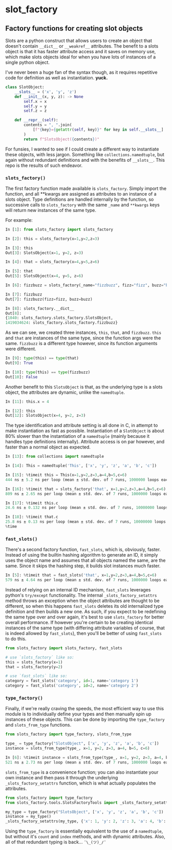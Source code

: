 slot_factory 
===

## Factory functions for creating slot objects

Slots are a python construct that allows users to create an object that doesn't contain `__dict__` or `__weakref__` attributes. The benefit to a slots object is that it has faster attribute access and it saves on memory use, which make slots objects ideal for when you have lots of instances of a single python object.

I've never been a huge fan of the syntax though, as it requires repetitive code for definition as well as instantiation. **yuck.**

```python
class SlotObject:
    __slots__ = ('x', 'y', 'z')
    def __init__(x, y, z): -> None
        self.x = x
        self.y = y
        self.z = z

    def __repr__(self):
        contents = ", ".join(
            [f"{key}={getattr(self, key)}" for key in self.__slots__]
        )
        return f"SlotsObject({contents})"
```

For funsies, I wanted to see if I could create a different way to instantiate these objects, with less jargon. Something like `collections.namedtuple`, but again without redundant definitions and with the benefits of `__slots__`. This repo is the results of such endeavor.

### `slots_factory()`

The first factory function made available is `slots_factory`. Simply import the function, and all **kwargs are assigned as attributes to an instance of a slots object. Type definitions are handled internally by the function, so successive calls to `slots_factory` with the same `_name` and `**kwargs` keys will return new instances of the same type.

For example:

```python
In [1]: from slots_factory import slots_factory

In [2]: this = slots_factory(x=1,y=2,z=3)

In [3]: this
Out[3]: SlotsObject(x=1, y=2, z=3)

In [4]: that = slots_factory(x=4,y=5,z=6)

In [5]: that
Out[5]: SlotsObject(x=4, y=5, z=6)

In [6]: fizzbuzz = slots_factory(_name="fizzbuzz", fizz="fizz", buzz="buzz")

In [7]: fizzbuzz
Out[7]: fizzbuzz(fizz=fizz, buzz=buzz)

In [8]: slots_factory.__dict__
Out[8]:
{1040: slots_factory.slots_factory.SlotsObject,
1419034624: slots_factory.slots_factory.fizzbuzz}
```

As we can see, we created three instances, `this`, `that`, and `fizzbuzz`. `this` and `that` are instances of the same type, since the function args were the same. `fizzbuzz` is a different type however, since its function arguments were different.

```python
In [9]: type(this) == type(that)
Out[9]: True

In [10]: type(this) == type(fizzbuzz)
Out[10]: False
```

Another benefit to this `SlotsObject` is that, as the underlying type is a slots object, the attributes are dynamic, unlike the `namedtuple`.

```python
In [11]: this.x = 4

In [12]: this
Out[12]: SlotsObject(x=4, y=2, z=3)
```

The type identification and attribute setting is all done in C, in attempt to make instantiation as fast as possible. Instantiation of a `SlotObject` is about 80% slower than the instantiation of a `namedtuple` (mainly because it handles type definitions internally). Attribute access is on par however, and faster than a normal object as expected.

```python
In [13]: from collections import namedtuple

In [14]: This = namedtuple('This', ['x', 'y', 'z', 'a', 'b', 'c'])

In [15]: %timeit this = This(x=1,y=2,z=3,a=4,b=5,c=6)
444 ns ± 5.2 ns per loop (mean ± std. dev. of 7 runs, 1000000 loops each)

In [16]: %timeit that = slots_factory('that', x=1,y=2,z=3,a=4,b=5,c=6)
809 ns ± 2.65 ns per loop (mean ± std. dev. of 7 runs, 1000000 loops each)

In [17]: %timeit this.c
24.6 ns ± 0.132 ns per loop (mean ± std. dev. of 7 runs, 10000000 loops each)

In [18]: %timeit that.c
25.8 ns ± 0.13 ns per loop (mean ± std. dev. of 7 runs, 10000000 loops each)
%time
```

### `fast_slots()`

There's a second factory function, `fast_slots`, which is, obviously, faster. Instead of using the builtin hashing algorithm to generate an ID, it simply uses the object name and assumes that all objects named the same, are the same. Since it skips the hashing step, it builds slot instances much faster.

```python
In [5]: %timeit that = fast_slots('that', x=1,y=2,z=3,a=4,b=5,c=6)
579 ns ± 4.64 ns per loop (mean ± std. dev. of 7 runs, 1000000 loops each)
```

Instead of relying on an internal ID mechanism, `fast_slots` leverages python's `try/except` functionality. The internal `_slots_factory_setattrs` method throws an exception when the object attributes are thought to be different, so when this happens `fast_slots` deletes its old internalized type definition and then builds a new one. As such, if you expect to be redefining the same type over and over again, it's best to use `slots_factory` for better overall performance. If however you're certain to be creating identical instances of the same type (with differing attribute variables of course, that is indeed allowed by `fast_slots`), then you'll be better of using `fast_slots` to do this.

```python
from slots_factory import slots_factory, fast_slots

# use `slots_factory` like so:
this = slots_factory(x=1)
that = slots_factory(y=2)

# use `fast_slots` like so:
category = fast_slots('category', id=1, name='category 1')
category = fast_slots('category', id=2, name='category 2')
```

### `type_factory()`

Finally, if we're really craving the speeds, the most efficient way to use this module is to individually define your types and then manually spin up instances of these objects. This can be done by importing the `type_factory` and `slots_from_type` functions. 

```python
from slots_factory import type_factory, slots_from_type

type_ = type_factory("SlotsObject", ['x', 'y', 'z', 'a', 'b', 'c'])
instance = slots_from_type(type_, x=1, y=2, z=3, a=4, b=5, c=6)
```

```python
In [6]: %timeit instance = slots_from_type(type_, x=1, y=2, z=3, a=4, b=5, c=6)
521 ns ± 2.73 ns per loop (mean ± std. dev. of 7 runs, 1000000 loops each)
```

`slots_from_type` is a convenience function; you can also instantiate your own instance and then pass it through the underlying `_slots_factory_setattrs` function, which is what actually populates the attributes.

```python
from slots_factory import type_factory
from slots_factory.tools.SlotsFactoryTools import _slots_factory_setattrs

my_type = type_factory("SlotsObject", ['x', 'y', 'z', 'a', 'b', 'c'])
instance = my_type()
_slots_factory_setattrs(my_type, {'x': 1, 'y': 2, 'z': 3, 'a': 4, 'b': 5, 'c': 6})
```

Using the `type_factory` is essentially equivalent to the use of a `namedtuple`, but without it's `count` and `index` methods, and with dynamic attributes. Also, all of that redundant typing is back... `¯\_(ツ)_/¯`
